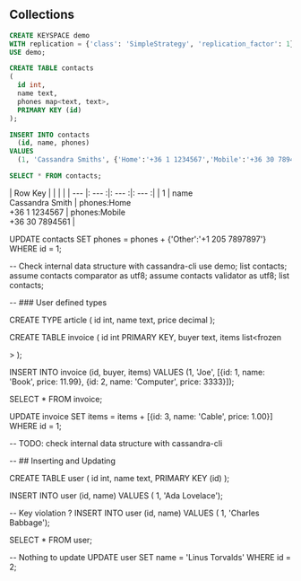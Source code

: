## Collections

```sql
CREATE KEYSPACE demo
WITH replication = {'class': 'SimpleStrategy', 'replication_factor': 1};
USE demo;

CREATE TABLE contacts
(
  id int, 
  name text, 
  phones map<text, text>, 
  PRIMARY KEY (id)
);

INSERT INTO contacts 
  (id, name, phones) 
VALUES 
  (1, 'Cassandra Smiths', {'Home':'+36 1 1234567','Mobile':'+36 30 7894561'});

SELECT * FROM contacts;
```

| Row Key |  |  |  |
| --- |: --- :|: --- :|: --- :|
| 1 | name<br>Cassandra Smith | phones:Home<br>+36 1 1234567 | phones:Mobile<br>+36 30 7894561 |


UPDATE contacts 
SET phones = phones + {'Other':'+1 205 7897897'} 
WHERE id = 1;

-- Check internal data structure with cassandra-cli
use demo;
list contacts;
assume contacts comparator as utf8;
assume contacts validator as utf8;
list contacts;

-- ### User defined types

CREATE TYPE article
(
  id int, 
  name text, 
  price decimal
);

CREATE TABLE invoice 
(
  id int PRIMARY KEY, 
  buyer text, 
  items list<frozen<article>>
);

INSERT INTO invoice (id, buyer, items) 
VALUES (1, 'Joe', [{id: 1, name: 'Book', price: 11.99}, {id: 2, name: 'Computer', price: 3333}]);

SELECT * FROM invoice;

UPDATE invoice 
SET items = items + [{id: 3, name: 'Cable', price: 1.00}] 
WHERE id = 1;

-- TODO: check internal data structure with cassandra-cli

-- ## Inserting and Updating

CREATE TABLE user
(
  id int,
  name text,
  PRIMARY KEY (id)
);

INSERT INTO user (id, name)
VALUES ( 1, 'Ada Lovelace');

-- Key violation ?
INSERT INTO user (id, name)
VALUES ( 1, 'Charles Babbage');

SELECT * FROM user;

-- Nothing to update
UPDATE user
SET name = 'Linus Torvalds'
WHERE id = 2;
